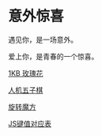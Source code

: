 # 意外惊喜

遇见你，是一场意外。
 
爱上你，是青春的一个惊喜。

[1KB 玫瑰花](/module2/meigui)

[人机五子棋](/module2/wzq)

[旋转魔方](/module2/mofang)

[JS键值对应表](module2/kcode)

